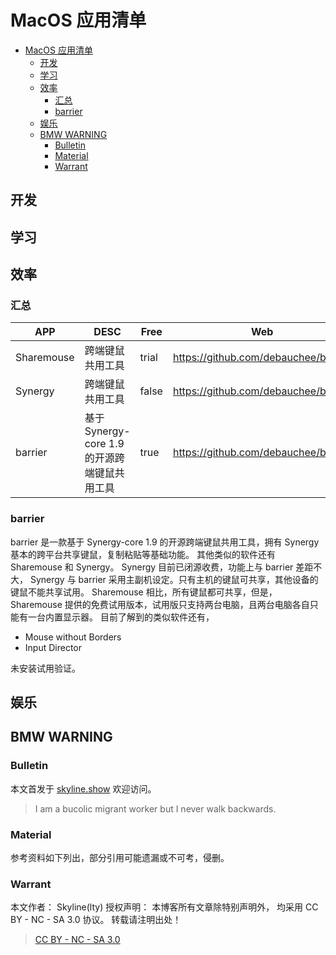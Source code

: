 # MacOS 应用清单

<!-- @import "[TOC]" {cmd="toc" depthFrom=1 depthTo=6 orderedList=false} -->

<!-- code_chunk_output -->

- [MacOS 应用清单](#macos-应用清单)
  - [开发](#开发)
  - [学习](#学习)
  - [效率](#效率)
    - [汇总](#汇总)
    - [barrier](#barrier)
  - [娱乐](#娱乐)
  - [BMW WARNING](#bmw-warning)
    - [Bulletin](#bulletin)
    - [Material](#material)
    - [Warrant](#warrant)

<!-- /code_chunk_output -->

## 开发

## 学习

## 效率

### 汇总

| APP        | DESC                                         | Free  | Web                                  |
| ---------- | -------------------------------------------- | ----- | ------------------------------------ |
| Sharemouse | 跨端键鼠共用工具                             | trial | https://github.com/debauchee/barrier |
| Synergy    | 跨端键鼠共用工具                             | false | https://github.com/debauchee/barrier |
| barrier    | 基于 Synergy-core 1.9 的开源跨端键鼠共用工具 | true  | https://github.com/debauchee/barrier |

### barrier

barrier 是一款基于 Synergy-core 1.9 的开源跨端键鼠共用工具，拥有 Synergy 基本的跨平台共享键鼠，复制粘贴等基础功能。
其他类似的软件还有 Sharemouse 和 Synergy。
Synergy 目前已闭源收费，功能上与 barrier 差距不大，
Synergy 与 barrier 采用主副机设定。只有主机的键鼠可共享，其他设备的键鼠不能共享试用。
Sharemouse 相比，所有键鼠都可共享，但是，Sharemouse 提供的免费试用版本，试用版只支持两台电脑，且两台电脑各自只能有一台内置显示器。
目前了解到的类似软件还有，

- Mouse without Borders
- Input Director

未安装试用验证。

## 娱乐

## BMW WARNING

### Bulletin

本文首发于 [skyline.show](skyline.show) 欢迎访问。

> I am a bucolic migrant worker but I never walk backwards.

### Material

参考资料如下列出，部分引用可能遗漏或不可考，侵删。

>

### Warrant

本文作者： Skyline(lty)
授权声明： 本博客所有文章除特别声明外， 均采用 CC BY - NC - SA 3.0 协议。 转载请注明出处！

> [CC BY - NC - SA 3.0](https://creativecommons.org/licenses/by-nc-sa/3.0/deed.zh)
